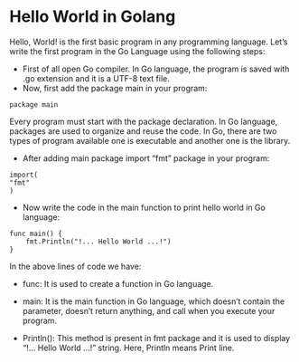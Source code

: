# Hello World in Golang

Hello, World! is the first basic program in any programming language. Let’s write the first program in the Go Language using the following steps:

- First of all open Go compiler. In Go language, the program is saved with .go extension and it is a UTF-8 text file.
- Now, first add the package main in your program:

```
package main
```

Every program must start with the package declaration. In Go language, packages are used to organize and reuse the code. In Go, there are two types of program available one is executable and another one is the library.

- After adding main package import “fmt” package in your program:

```
import(
"fmt"
)
```

- Now write the code in the main function to print hello world in Go language:

```
func main() {
    fmt.Println("!... Hello World ...!")
}
```

In the above lines of code we have:

- func: It is used to create a function in Go language.

- main: It is the main function in Go language, which doesn’t contain the parameter, doesn’t return anything, and call when you execute your program.

- Println(): This method is present in fmt package and it is used to display “!… Hello World …!” string. Here, Println means Print line.
